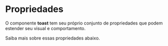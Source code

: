 # Propriedades

O componente **toast** tem seu próprio conjunto de propriedades que podem estender seu visual e comportamento. 

Saiba mais sobre essas propriedades abaixo.
